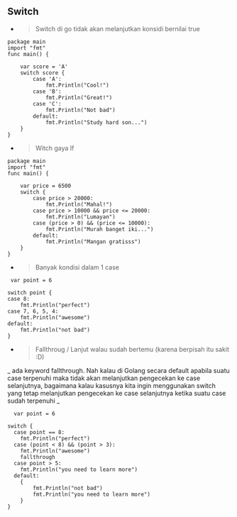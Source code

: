 ## Switch

- > Switch di go tidak akan  melanjutkan konsidi bernilai true 

```
package main
import "fmt"
func main() {
    
    var score = 'A'
    switch score {
        case 'A':
            fmt.Println("Cool!")
        case 'B':
            fmt.Println("Great!")
        case 'C':
            fmt.Println("Not bad")
        default:
            fmt.Println("Study hard son...")
    }
}
```

- > Witch gaya If
``` 
package main
import "fmt"
func main() {
    
    var price = 6500
    switch {
        case price > 20000:
            fmt.Println("Mahal!")
        case price > 10000 && price <= 20000:
            fmt.Println("Lumayan")
        case (price > 0) && (price <= 10000):
            fmt.Println("Murah banget iki...")
        default:
            fmt.Println("Mangan gratisss")
    }
}

```

- > Banyak kondisi dalam 1 case

```
 var point = 6

switch point {
case 8:
    fmt.Println("perfect")
case 7, 6, 5, 4:
    fmt.Println("awesome")
default:
    fmt.Println("not bad")
}

```

- > Fallthroug / Lanjut walau sudah bertemu (karena berpisah itu sakit :D)

_ ada keyword fallthrough. Nah kalau di Golang secara default apabila suatu case terpenuhi maka tidak akan melanjutkan pengecekan ke case selanjutnya, bagaimana kalau kasusnya kita ingin menggunakan switch yang tetap melanjutkan pengecekan ke case selanjutnya ketika suatu case sudah terpenuhi _

```
  var point = 6

switch {
  case point == 8:
    fmt.Println("perfect")
  case (point < 8) && (point > 3):
    fmt.Println("awesome")
    fallthrough
  case point > 5:
    fmt.Println("you need to learn more")
  default:
    {
        fmt.Println("not bad")
        fmt.Println("you need to learn more")
    }
}
```
